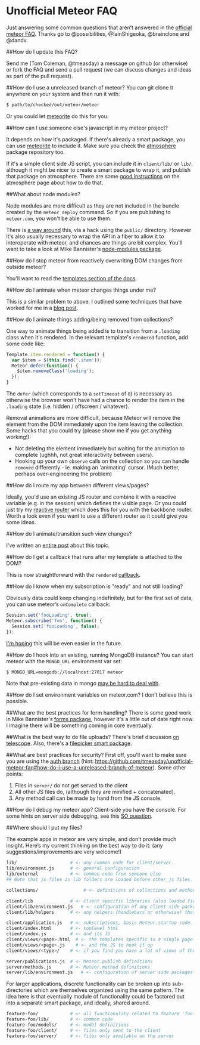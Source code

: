 Unofficial Meteor FAQ
=====================
Just answering some common questions that aren’t answered in the [official meteor FAQ](http://www.meteor.com/faq/). Thanks go to @possibilities, @IainShigeoka, @brainclone and @dandv. 

##How do I update this FAQ?

Send me (Tom Coleman, @tmeasday) a message on github (or otherwise) or fork the FAQ and send a pull request (we can discuss changes and ideas as part of the pull request).

##How do I use a unreleased branch of meteor?
You can git clone it anywhere on your system and then run it with:
```bash
$ path/to/checked/out/meteor/meteor
```

Or you could let [meteorite](http://oortcloud.github.com/meteorite/) do this for you.

##How can I use someone else's javascript in my meteor project?

It depends on how it's packaged. If there's already a smart package, you can use [meteorite](http://oortcloud.github.com/meteorite/) to include it. Make sure you check the [atmosphere](http://atmosphere.meteor.com) package repository too.

If it's a simple client side JS script, you can include it in `client/lib/` or `lib/`, although it might be nicer to create a smart package to wrap it, and publish that package on atmosphere. There are some [good instructions](https://atmosphere.meteor.com/wtf/package) on the atmosphere page about how to do that.

##What about node modules?

Node modules are more difficult as they are not included in the bundle created by the  `meteor deploy` command. So if you are publishing to `meteor.com`, you won't be able to use them.

There is [a way around](http://stackoverflow.com/questions/10476170/how-can-i-deploy-node-modules-in-a-meteor-app-on-meteor-com) this, via a hack using the `public/` directory. However it's also usually necessary to wrap the API in a fiber to allow it to interoperate with meteor, and chances are things are bit complex. You'll want to take a look at Mike Bannister's [node-modules package](https://github.com/possibilities/meteor-node-modules).


##How do I stop meteor from reactively overwriting DOM changes from outside meteor?

You'll want to read the [templates section of the docs](http://docs.meteor.com/#templates_api).

##How do I animate when meteor changes things under me?

This is a similar problem to above. I outlined some techniques that have worked for me in a [blog post](http://bindle.me/blog/index.php/658/animations-in-meteor-state-of-the-game). 

##How do I animate things adding/being removed from collections?

One way to animate things being added is to transition from a `.loading` class when it's rendered. In the relevant template's `rendered` function, add some code like:
```js
Template.item.rendered = function() {
  var $item = $(this.find('.item'));
  Meteor.defer(function() {
    $item.removeClass('loading');
  });
}
```

The `defer` (which corresponds to a `setTimeout` of `0`) is necessary as otherwise the browser won't have had a chance to render the item in the `.loading` state (i.e. hidden / offscreen / whatever).

Removal animations are more difficult, because Meteor will remove the element from the DOM immediately upon the item leaving the collection. Some hacks that you could try (please show me if you get anything working!): 
  - Not deleting the element immediately but waiting for the animation to complete (ughhh, not great interactivity between users).
  - Hooking up your own `observe` calls on the collection so you can handle `removed` differently - ie. making an 'animating' cursor. (Much better, perhaps over-engineering the problem)

##How do I route my app between different views/pages?

Ideally, you'd use an existing JS router and combine it with a reactive variable (e.g. in the session) which defines the visible page. Or you could just try my [reactive router](https://github.com/tmeasday/meteor-router) which does this for you with the backbone router. Worth a look even if you want to use a different router as it could give you some ideas.

##How do I animate/transition such view changes?

I've written an [entire post](http://bindle.me/blog/index.php/679/page-transitions-in-meteor-getleague-com) about this topic.

##How do I get a callback that runs after my template is attached to the DOM?

This is now straightforward with the `rendered` [callback](http://docs.meteor.com/#template_rendered).

##How do I know when my subscription is "ready" and not still loading?

Obviously data could keep changing indefinitely, but for the first set of data, you can use meteor’s `onComplete` callback:

```js
Session.set('fooLoading', true); 
Meteor.subscribe('foo', function() { 
  Session.set('fooLoading', false); 
});
```

[I'm hoping](https://github.com/meteor/meteor/pull/273) this will be even easier in the future.

##How do I hook into an existing, running MongoDB instance?
You can start meteor with the `MONGO_URL` environment var set:
```bash
$ MONGO_URL=mongodb://localhost:27017 meteor
```

Note that pre-existing data in mongo [may be hard to deal with](https://github.com/meteor/meteor/issues/61).

##How do I set environment variables on meteor.com?
I don't believe this is possible.

##What are the best practices for form handling?
There is some good work in Mike Bannister's [forms package](http://forms.meteor.com/), however it's a little out of date right now. I imagine there will be something coming in core eventually.

##What is the best way to do file uploads?
There's brief discussion [on telescope](http://telesc.pe/posts/ae8561f8-02c6-47da-81d3-4758ee6effa3). Also, there's a [filepicker smart package](https://atmosphere.meteor.com/package/filepicker).

##What are best practices for security?
First off, you'll want to make sure you are using the [auth branch](https://github.com/meteor/meteor/wiki/Getting-Started-with-Auth) (hint: https://github.com/tmeasday/unofficial-meteor-faq#how-do-i-use-a-unreleased-branch-of-meteor). Some other points:

1. Files in `server/` do not get served to the client
2. All other JS files do, (although they are minified + concatenated).
3. Any method call can be made by hand from the JS console.

##How do I debug my meteor app?
Client-side you have the console. For some hints on server side debugging, see this [SO question](http://stackoverflow.com/questions/12448848/how-to-debug-and-log-own-code-on-the-server-side-of-meteor/12507788#12507788).

##Where should I put my files?

The example apps in meteor are very simple, and don’t provide much insight. Here’s my current thinking on the best way to do it: (any suggestions/improvements are very welcome!)

```bash
lib/                    # <- any common code for client/server. 
lib/environment.js      # <- general configuration
lib/external            # <- common code from someone else
## Note that js files in lib folders are loaded before other js files.

collections/                 # <- definitions of collections and methods on them (could be models/)

client/lib              # <- client specific libraries (also loaded first)
client/lib/environment.js   # <- configuration of any client side packages
client/lib/helpers      # <- any helpers (handlebars or otherwise) that are used often in view files

client/application.js   # <- subscriptions, basic Meteor.startup code.
client/index.html       # <- toplevel html
client/index.js         # <- and its JS
client/views/<page>.html  # <- the templates specific to a single page
client/views/<page>.js    # <- and the JS to hook it up
client/views/<type>/    # <- if you find you have a lot of views of the same object type

server/publications.js  # <- Meteor.publish definitions
server/methods.js       # <- Meteor.method definitions
server/lib/environment.js   # <- configuration of server side packages
```

For larger applications, discrete functionality can be broken up into sub-directories which are themselves organized using the same pattern. The idea here is that eventually module of functionality could be factored out into a separate smart package, and ideally, shared around.

```bash
feature-foo/            # <- all functionality related to feature 'foo'
feature-foo/lib/        # <- common code
feature-foo/models/     # <- model definitions
feature-foo/client/     # <- files only sent to the client
feature-foo/server/     # <- files only available on the server
```
